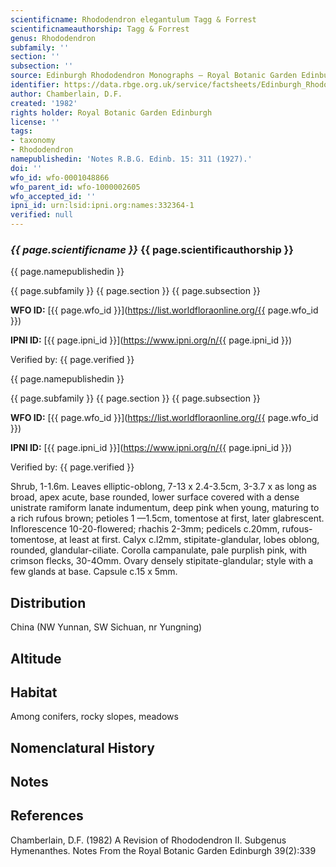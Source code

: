 ```yaml
---
scientificname: Rhododendron elegantulum Tagg & Forrest
scientificnameauthorship: Tagg & Forrest
genus: Rhododendron
subfamily: ''
section: ''
subsection: ''
source: Edinburgh Rhododendron Monographs – Royal Botanic Garden Edinburgh
identifier: https://data.rbge.org.uk/service/factsheets/Edinburgh_Rhododendron_Monographs.xhtml
author: Chamberlain, D.F.
created: '1982'
rights holder: Royal Botanic Garden Edinburgh
license: ''
tags:
- taxonomy
- Rhododendron
namepublishedin: 'Notes R.B.G. Edinb. 15: 311 (1927).'
doi: ''
wfo_id: wfo-0001048866
wfo_parent_id: wfo-1000002605
wfo_accepted_id: ''
ipni_id: urn:lsid:ipni.org:names:332364-1
verified: null
---
```

### _{{ page.scientificname }}_ {{ page.scientificauthorship }}
 {{ page.namepublishedin }}

{{ page.subfamily }} {{ page.section }} {{ page.subsection }}

**WFO ID:** [{{ page.wfo_id }}](https://list.worldfloraonline.org/{{ page.wfo_id }})

**IPNI ID:** [{{ page.ipni_id }}](https://www.ipni.org/n/{{ page.ipni_id }})

Verified by: {{ page.verified }}

 {{ page.namepublishedin }}

{{ page.subfamily }} {{ page.section }} {{ page.subsection }}

**WFO ID:** [{{ page.wfo_id }}](https://list.worldfloraonline.org/{{ page.wfo_id }})

**IPNI ID:** [{{ page.ipni_id }}](https://www.ipni.org/n/{{ page.ipni_id }})

Verified by: {{ page.verified }}



Shrub, 1-1.6m. Leaves elliptic-oblong, 7-13 x 2.4-3.5cm, 3-3.7 x as long as broad, apex acute, base rounded, lower surface covered with a dense unistrate ramiform lanate indumentum, deep pink when young, maturing to a rich rufous brown; petioles 1 —1.5cm, tomentose at first, later glabrescent. Inflorescence 10-20-flowered; rhachis 2-3mm; pedicels c.20mm, rufous-tomentose, at least at first. Calyx c.l2mm, stipitate-glandular, lobes oblong, rounded, glandular-ciliate. Corolla campanulate, pale purplish pink, with crimson flecks, 30-4Omm. Ovary densely stipitate-glandular; style with a few glands at base. Capsule c.15 x 5mm.

## Distribution
China (NW Yunnan, SW Sichuan, nr Yungning)

## Altitude


## Habitat
Among conifers, rocky slopes, meadows

## Nomenclatural History

                       
## Notes


## References

Chamberlain, D.F. (1982) A Revision of Rhododendron II. Subgenus Hymenanthes. Notes From the Royal Botanic Garden Edinburgh 39(2):339

